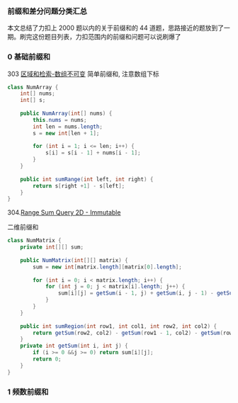 

### 前缀和差分问题分类汇总


本文总结了力扣上 2000 题以内的关于前缀和的 44 道题，思路接近的题放到了一期。刷完这份题目列表，力扣范围内的前缀和问题可以说刷爆了

### 0 基础前缀和

303 [区域和检索-数组不可变](https://leetcode.com/problems/range-sum-query-immutable/)
简单前缀和, 注意数组下标

```java
class NumArray {
    int[] nums;
    int[] s;
    
    public NumArray(int[] nums) {
        this.nums = nums;  
        int len = nums.length;
        s = new int[len + 1];
        
        for (int i = 1; i <= len; i++) {
            s[i] = s[i - 1] + nums[i - 1];
        }
    }
    
    public int sumRange(int left, int right) {
        return s[right +1] - s[left];
    }
}
```

304.[Range Sum Query 2D - Immutable](https://leetcode.com/problems/range-sum-query-2d-immutable/)

二维前缀和

```java
class NumMatrix {
    private int[][] sum;
    
    public NumMatrix(int[][] matrix) {
        sum = new int[matrix.length][matrix[0].length];
        
        for (int i = 0; i < matrix.length; i++) {
            for (int j = 0; j < matrix[i].length; j++) {
                sum[i][j] = getSum(i - 1, j) + getSum(i, j - 1) - getSum(i - 1, j - 1) + matrix[i][j];
            }
        }
    }
    
    public int sumRegion(int row1, int col1, int row2, int col2) {
        return getSum(row2, col2) - getSum(row1 - 1, col2) - getSum(row2, col1 - 1) + getSum(row1 - 1, col1 -1);
    }
    private int getSum(int i, int j) {
        if (i >= 0 &&j >= 0) return sum[i][j];
        return 0;
    }
}
```

###  1 频数前缀和

